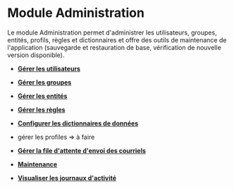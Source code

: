 Module Administration
=====================

Le module Administration permet d'administrer les utilisateurs, groupes, entités, profils, règles et dictionnaires et offre des outils de maintenance de l'application (sauvegarde et restauration de base, vérification de nouvelle version disponible).

- **[Gérer les utilisateurs](index.php?fr/07_Module_Administration/02_Utilisateurs/01_Utilisateurs.md)**

- **[Gérer les groupes](index.php?fr/07_Module_Administration/03_Groupes.md)**

- **[Gérer les entités](index.php?fr/07_Module_Administration/04_Entités.md)**

- **[Gérer les règles](index.php?fr/07_Module_Administration/05_Règles/01_Gérer_les_règles.md)**

- **[Configurer les dictionnaires de données](index.php?fr/07_Module_Administration/06_Dictionnaires.md)**

- gérer les profiles => à faire

- **[Gérer la file d'attente d'envoi des courriels](index.php?fr/07_Module_Administration/08_File_d'attente_des_courriels.md)**

- **[Maintenance](index.php?fr/07_Module_Administration/09_Maintenance.md)**

- **[Visualiser les journaux d'activité](index.php?fr/07_Module_Administration/10_Journaux.md)**



